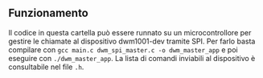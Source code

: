 ## Funzionamento
Il codice in questa cartella può essere runnato su un microcontrollore per gestire le chiamate
al dispositivo dwm1001-dev tramite SPI.
Per farlo basta compilare con `gcc main.c dwm_spi_master.c -o dwm_master_app` e poi eseguire con `./dwm_master_app`.
La lista di comandi inviabili al dispositivo è consultabile nel file `.h`.